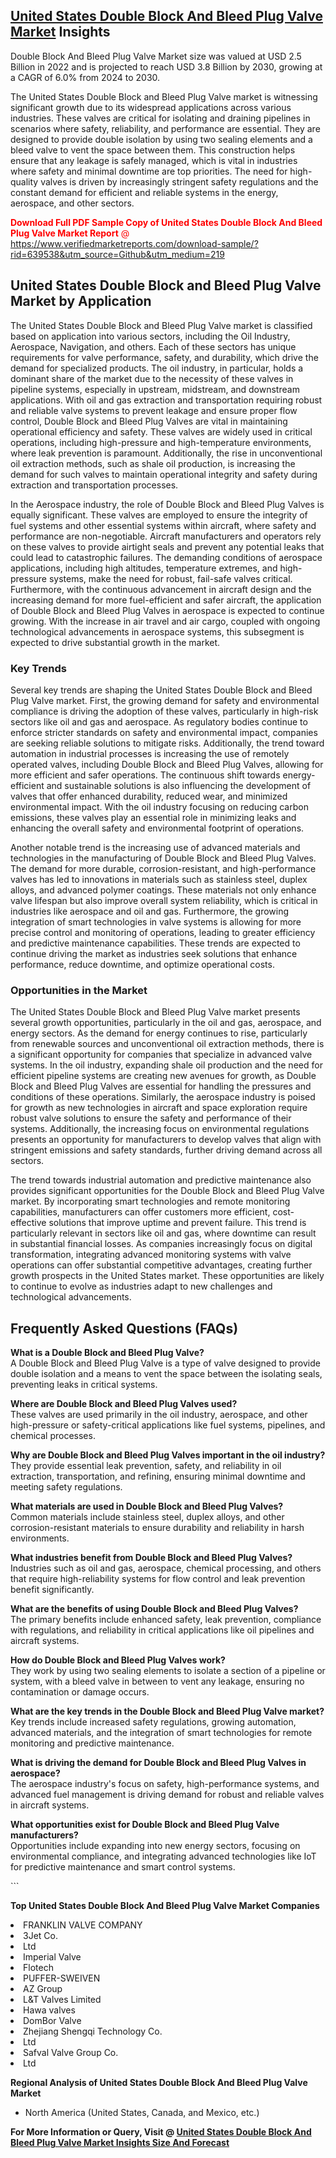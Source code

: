 <h2><a href="https://www.verifiedmarketreports.com/download-sample/?rid=639538&amp;utm_source=Github&amp;utm_medium=219" target="_blank">United States Double Block And Bleed Plug Valve Market</a> Insights</h2><p>Double Block And Bleed Plug Valve Market size was valued at USD 2.5 Billion in 2022 and is projected to reach USD 3.8 Billion by 2030, growing at a CAGR of 6.0% from 2024 to 2030.</p><p> <p>The United States Double Block and Bleed Plug Valve market is witnessing significant growth due to its widespread applications across various industries. These valves are critical for isolating and draining pipelines in scenarios where safety, reliability, and performance are essential. They are designed to provide double isolation by using two sealing elements and a bleed valve to vent the space between them. This construction helps ensure that any leakage is safely managed, which is vital in industries where safety and minimal downtime are top priorities. The need for high-quality valves is driven by increasingly stringent safety regulations and the constant demand for efficient and reliable systems in the energy, aerospace, and other sectors.</p> <p><p><span class=""><span style="color: #ff0000;"><strong>Download Full PDF Sample Copy of United States Double Block And Bleed Plug Valve Market Report</strong> @ </span><a href="https://www.verifiedmarketreports.com/download-sample/?rid=639538&amp;utm_source=Github&amp;utm_medium=219" target="_blank">https://www.verifiedmarketreports.com/download-sample/?rid=639538&amp;utm_source=Github&amp;utm_medium=219</a></span></p></p> <h2>United States Double Block and Bleed Plug Valve Market by Application</h2> <p>The United States Double Block and Bleed Plug Valve market is classified based on application into various sectors, including the Oil Industry, Aerospace, Navigation, and others. Each of these sectors has unique requirements for valve performance, safety, and durability, which drive the demand for specialized products. The oil industry, in particular, holds a dominant share of the market due to the necessity of these valves in pipeline systems, especially in upstream, midstream, and downstream applications. With oil and gas extraction and transportation requiring robust and reliable valve systems to prevent leakage and ensure proper flow control, Double Block and Bleed Plug Valves are vital in maintaining operational efficiency and safety. These valves are widely used in critical operations, including high-pressure and high-temperature environments, where leak prevention is paramount. Additionally, the rise in unconventional oil extraction methods, such as shale oil production, is increasing the demand for such valves to maintain operational integrity and safety during extraction and transportation processes.</p> <p>In the Aerospace industry, the role of Double Block and Bleed Plug Valves is equally significant. These valves are employed to ensure the integrity of fuel systems and other essential systems within aircraft, where safety and performance are non-negotiable. Aircraft manufacturers and operators rely on these valves to provide airtight seals and prevent any potential leaks that could lead to catastrophic failures. The demanding conditions of aerospace applications, including high altitudes, temperature extremes, and high-pressure systems, make the need for robust, fail-safe valves critical. Furthermore, with the continuous advancement in aircraft design and the increasing demand for more fuel-efficient and safer aircraft, the application of Double Block and Bleed Plug Valves in aerospace is expected to continue growing. With the increase in air travel and air cargo, coupled with ongoing technological advancements in aerospace systems, this subsegment is expected to drive substantial growth in the market.</p> <h3>Key Trends</h3> <p>Several key trends are shaping the United States Double Block and Bleed Plug Valve market. First, the growing demand for safety and environmental compliance is driving the adoption of these valves, particularly in high-risk sectors like oil and gas and aerospace. As regulatory bodies continue to enforce stricter standards on safety and environmental impact, companies are seeking reliable solutions to mitigate risks. Additionally, the trend toward automation in industrial processes is increasing the use of remotely operated valves, including Double Block and Bleed Plug Valves, allowing for more efficient and safer operations. The continuous shift towards energy-efficient and sustainable solutions is also influencing the development of valves that offer enhanced durability, reduced wear, and minimized environmental impact. With the oil industry focusing on reducing carbon emissions, these valves play an essential role in minimizing leaks and enhancing the overall safety and environmental footprint of operations.</p> <p>Another notable trend is the increasing use of advanced materials and technologies in the manufacturing of Double Block and Bleed Plug Valves. The demand for more durable, corrosion-resistant, and high-performance valves has led to innovations in materials such as stainless steel, duplex alloys, and advanced polymer coatings. These materials not only enhance valve lifespan but also improve overall system reliability, which is critical in industries like aerospace and oil and gas. Furthermore, the growing integration of smart technologies in valve systems is allowing for more precise control and monitoring of operations, leading to greater efficiency and predictive maintenance capabilities. These trends are expected to continue driving the market as industries seek solutions that enhance performance, reduce downtime, and optimize operational costs.</p> <h3>Opportunities in the Market</h3> <p>The United States Double Block and Bleed Plug Valve market presents several growth opportunities, particularly in the oil and gas, aerospace, and energy sectors. As the demand for energy continues to rise, particularly from renewable sources and unconventional oil extraction methods, there is a significant opportunity for companies that specialize in advanced valve systems. In the oil industry, expanding shale oil production and the need for efficient pipeline systems are creating new avenues for growth, as Double Block and Bleed Plug Valves are essential for handling the pressures and conditions of these operations. Similarly, the aerospace industry is poised for growth as new technologies in aircraft and space exploration require robust valve solutions to ensure the safety and performance of their systems. Additionally, the increasing focus on environmental regulations presents an opportunity for manufacturers to develop valves that align with stringent emissions and safety standards, further driving demand across all sectors.</p> <p>The trend towards industrial automation and predictive maintenance also provides significant opportunities for the Double Block and Bleed Plug Valve market. By incorporating smart technologies and remote monitoring capabilities, manufacturers can offer customers more efficient, cost-effective solutions that improve uptime and prevent failure. This trend is particularly relevant in sectors like oil and gas, where downtime can result in substantial financial losses. As companies increasingly focus on digital transformation, integrating advanced monitoring systems with valve operations can offer substantial competitive advantages, creating further growth prospects in the United States market. These opportunities are likely to continue to evolve as industries adapt to new challenges and technological advancements.</p> <h2>Frequently Asked Questions (FAQs)</h2> <p><strong>What is a Double Block and Bleed Plug Valve?</strong><br> A Double Block and Bleed Plug Valve is a type of valve designed to provide double isolation and a means to vent the space between the isolating seals, preventing leaks in critical systems.</p> <p><strong>Where are Double Block and Bleed Plug Valves used?</strong><br> These valves are used primarily in the oil industry, aerospace, and other high-pressure or safety-critical applications like fuel systems, pipelines, and chemical processes.</p> <p><strong>Why are Double Block and Bleed Plug Valves important in the oil industry?</strong><br> They provide essential leak prevention, safety, and reliability in oil extraction, transportation, and refining, ensuring minimal downtime and meeting safety regulations.</p> <p><strong>What materials are used in Double Block and Bleed Plug Valves?</strong><br> Common materials include stainless steel, duplex alloys, and other corrosion-resistant materials to ensure durability and reliability in harsh environments.</p> <p><strong>What industries benefit from Double Block and Bleed Plug Valves?</strong><br> Industries such as oil and gas, aerospace, chemical processing, and others that require high-reliability systems for flow control and leak prevention benefit significantly.</p> <p><strong>What are the benefits of using Double Block and Bleed Plug Valves?</strong><br> The primary benefits include enhanced safety, leak prevention, compliance with regulations, and reliability in critical applications like oil pipelines and aircraft systems.</p> <p><strong>How do Double Block and Bleed Plug Valves work?</strong><br> They work by using two sealing elements to isolate a section of a pipeline or system, with a bleed valve in between to vent any leakage, ensuring no contamination or damage occurs.</p> <p><strong>What are the key trends in the Double Block and Bleed Plug Valve market?</strong><br> Key trends include increased safety regulations, growing automation, advanced materials, and the integration of smart technologies for remote monitoring and predictive maintenance.</p> <p><strong>What is driving the demand for Double Block and Bleed Plug Valves in aerospace?</strong><br> The aerospace industry's focus on safety, high-performance systems, and advanced fuel management is driving demand for robust and reliable valves in aircraft systems.</p> <p><strong>What opportunities exist for Double Block and Bleed Plug Valve manufacturers?</strong><br> Opportunities include expanding into new energy sectors, focusing on environmental compliance, and integrating advanced technologies like IoT for predictive maintenance and smart control systems.</p> ```</p><p><strong>Top United States Double Block And Bleed Plug Valve Market Companies</strong></p><div data-test-id=""><p><li>FRANKLIN VALVE COMPANY</li><li> 3Jet Co.</li><li> Ltd</li><li> Imperial Valve</li><li> Flotech</li><li> PUFFER-SWEIVEN</li><li> AZ Group</li><li> L&T Valves Limited</li><li> Hawa valves</li><li> DomBor Valve</li><li> Zhejiang Shengqi Technology Co.</li><li>Ltd</li><li> Safval Valve Group Co.</li><li>Ltd</li></p><div><strong>Regional Analysis of&nbsp;United States Double Block And Bleed Plug Valve Market</strong></div><ul><li dir="ltr"><p dir="ltr">North America&nbsp;(United States, Canada, and Mexico, etc.)</p></li></ul><p><strong>For More Information or Query, Visit @&nbsp;</strong><strong><a href="https://www.verifiedmarketreports.com/product/double-block-and-bleed-plug-valve-market/?utm_source=Github&amp;utm_medium=219" target="_blank">United States Double Block And Bleed Plug Valve Market Insights Size And Forecast</a></strong></p></div>
